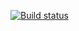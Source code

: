 [![Build status](https://ci.appveyor.com/api/projects/status/4dbtimhda2i92m91?svg=true)](https://ci.appveyor.com/project/Maksim-Aptishev-QA/aunomation-6-bdd)
